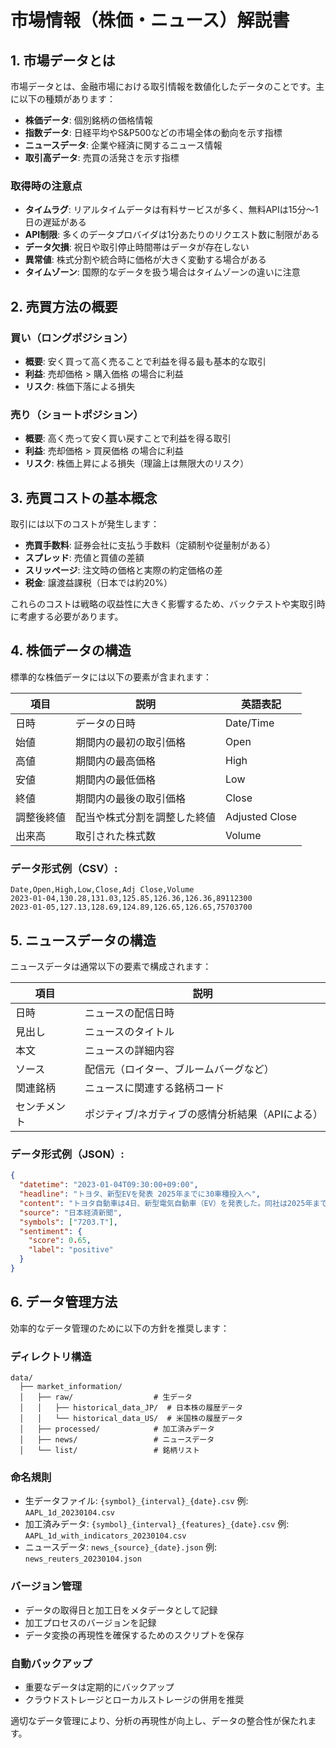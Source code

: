 # 市場情報（株価・ニュース）解説書

## 1. 市場データとは

市場データとは、金融市場における取引情報を数値化したデータのことです。主に以下の種類があります：

- **株価データ**: 個別銘柄の価格情報
- **指数データ**: 日経平均やS&P500などの市場全体の動向を示す指標
- **ニュースデータ**: 企業や経済に関するニュース情報
- **取引高データ**: 売買の活発さを示す指標

### 取得時の注意点

- **タイムラグ**: リアルタイムデータは有料サービスが多く、無料APIは15分〜1日の遅延がある
- **API制限**: 多くのデータプロバイダは1分あたりのリクエスト数に制限がある
- **データ欠損**: 祝日や取引停止時間帯はデータが存在しない
- **異常値**: 株式分割や統合時に価格が大きく変動する場合がある
- **タイムゾーン**: 国際的なデータを扱う場合はタイムゾーンの違いに注意

## 2. 売買方法の概要

### 買い（ロングポジション）
- **概要**: 安く買って高く売ることで利益を得る最も基本的な取引
- **利益**: 売却価格 > 購入価格 の場合に利益
- **リスク**: 株価下落による損失

### 売り（ショートポジション）
- **概要**: 高く売って安く買い戻すことで利益を得る取引
- **利益**: 売却価格 > 買戻価格 の場合に利益
- **リスク**: 株価上昇による損失（理論上は無限大のリスク）

## 3. 売買コストの基本概念

取引には以下のコストが発生します：

- **売買手数料**: 証券会社に支払う手数料（定額制や従量制がある）
- **スプレッド**: 売値と買値の差額
- **スリッページ**: 注文時の価格と実際の約定価格の差
- **税金**: 譲渡益課税（日本では約20%）

これらのコストは戦略の収益性に大きく影響するため、バックテストや実取引時に考慮する必要があります。

## 4. 株価データの構造

標準的な株価データには以下の要素が含まれます：

| 項目 | 説明 | 英語表記 |
|------|------|----------|
| 日時 | データの日時 | Date/Time |
| 始値 | 期間内の最初の取引価格 | Open |
| 高値 | 期間内の最高価格 | High |
| 安値 | 期間内の最低価格 | Low |
| 終値 | 期間内の最後の取引価格 | Close |
| 調整後終値 | 配当や株式分割を調整した終値 | Adjusted Close |
| 出来高 | 取引された株式数 | Volume |

### データ形式例（CSV）:
```
Date,Open,High,Low,Close,Adj Close,Volume
2023-01-04,130.28,131.03,125.85,126.36,126.36,89112300
2023-01-05,127.13,128.69,124.89,126.65,126.65,75703700
```

## 5. ニュースデータの構造

ニュースデータは通常以下の要素で構成されます：

| 項目 | 説明 |
|------|------|
| 日時 | ニュースの配信日時 |
| 見出し | ニュースのタイトル |
| 本文 | ニュースの詳細内容 |
| ソース | 配信元（ロイター、ブルームバーグなど） |
| 関連銘柄 | ニュースに関連する銘柄コード |
| センチメント | ポジティブ/ネガティブの感情分析結果（APIによる） |

### データ形式例（JSON）:
```json
{
  "datetime": "2023-01-04T09:30:00+09:00",
  "headline": "トヨタ、新型EVを発表 2025年までに30車種投入へ",
  "content": "トヨタ自動車は4日、新型電気自動車（EV）を発表した。同社は2025年までに...",
  "source": "日本経済新聞",
  "symbols": ["7203.T"],
  "sentiment": {
    "score": 0.65,
    "label": "positive"
  }
}
```

## 6. データ管理方法

効率的なデータ管理のために以下の方針を推奨します：

### ディレクトリ構造
```
data/
  ├── market_information/
  │   ├── raw/                  # 生データ
  │   │   ├── historical_data_JP/  # 日本株の履歴データ
  │   │   └── historical_data_US/  # 米国株の履歴データ
  │   ├── processed/            # 加工済みデータ
  │   ├── news/                 # ニュースデータ
  │   └── list/                 # 銘柄リスト
```

### 命名規則
- 生データファイル: `{symbol}_{interval}_{date}.csv`
  例: `AAPL_1d_20230104.csv`
- 加工済みデータ: `{symbol}_{interval}_{features}_{date}.csv`
  例: `AAPL_1d_with_indicators_20230104.csv`
- ニュースデータ: `news_{source}_{date}.json`
  例: `news_reuters_20230104.json`

### バージョン管理
- データの取得日と加工日をメタデータとして記録
- 加工プロセスのバージョンを記録
- データ変換の再現性を確保するためのスクリプトを保存

### 自動バックアップ
- 重要なデータは定期的にバックアップ
- クラウドストレージとローカルストレージの併用を推奨

適切なデータ管理により、分析の再現性が向上し、データの整合性が保たれます。